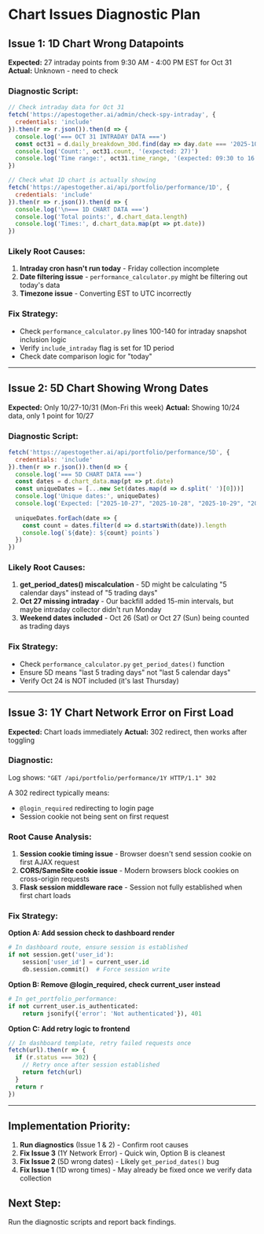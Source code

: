 # Chart Issues Diagnostic Plan

## Issue 1: 1D Chart Wrong Datapoints
**Expected:** 27 intraday points from 9:30 AM - 4:00 PM EST for Oct 31
**Actual:** Unknown - need to check

### Diagnostic Script:
```javascript
// Check intraday data for Oct 31
fetch('https://apestogether.ai/admin/check-spy-intraday', {
  credentials: 'include'
}).then(r => r.json()).then(d => {
  console.log('=== OCT 31 INTRADAY DATA ===')
  const oct31 = d.daily_breakdown_30d.find(day => day.date === '2025-10-31')
  console.log('Count:', oct31.count, '(expected: 27)')
  console.log('Time range:', oct31.time_range, '(expected: 09:30 to 16:00)')
})

// Check what 1D chart is actually showing
fetch('https://apestogether.ai/api/portfolio/performance/1D', {
  credentials: 'include'
}).then(r => r.json()).then(d => {
  console.log('\n=== 1D CHART DATA ===')
  console.log('Total points:', d.chart_data.length)
  console.log('Times:', d.chart_data.map(pt => pt.date))
})
```

### Likely Root Causes:
1. **Intraday cron hasn't run today** - Friday collection incomplete
2. **Date filtering issue** - `performance_calculator.py` might be filtering out today's data
3. **Timezone issue** - Converting EST to UTC incorrectly

### Fix Strategy:
- Check `performance_calculator.py` lines 100-140 for intraday snapshot inclusion logic
- Verify `include_intraday` flag is set for 1D period
- Check date comparison logic for "today"

---

## Issue 2: 5D Chart Showing Wrong Dates
**Expected:** Only 10/27-10/31 (Mon-Fri this week)
**Actual:** Showing 10/24 data, only 1 point for 10/27

### Diagnostic Script:
```javascript
fetch('https://apestogether.ai/api/portfolio/performance/5D', {
  credentials: 'include'
}).then(r => r.json()).then(d => {
  console.log('=== 5D CHART DATA ===')
  const dates = d.chart_data.map(pt => pt.date)
  const uniqueDates = [...new Set(dates.map(d => d.split(' ')[0]))]
  console.log('Unique dates:', uniqueDates)
  console.log('Expected: ["2025-10-27", "2025-10-28", "2025-10-29", "2025-10-30", "2025-10-31"]')
  
  uniqueDates.forEach(date => {
    const count = dates.filter(d => d.startsWith(date)).length
    console.log(`${date}: ${count} points`)
  })
})
```

### Likely Root Causes:
1. **get_period_dates() miscalculation** - 5D might be calculating "5 calendar days" instead of "5 trading days"
2. **Oct 27 missing intraday** - Our backfill added 15-min intervals, but maybe intraday collector didn't run Monday
3. **Weekend dates included** - Oct 26 (Sat) or Oct 27 (Sun) being counted as trading days

### Fix Strategy:
- Check `performance_calculator.py` `get_period_dates()` function
- Ensure 5D means "last 5 trading days" not "last 5 calendar days"
- Verify Oct 24 is NOT included (it's last Thursday)

---

## Issue 3: 1Y Chart Network Error on First Load
**Expected:** Chart loads immediately
**Actual:** 302 redirect, then works after toggling

### Diagnostic:
Log shows: `"GET /api/portfolio/performance/1Y HTTP/1.1" 302`

A 302 redirect typically means:
- `@login_required` redirecting to login page
- Session cookie not being sent on first request

### Root Cause Analysis:
1. **Session cookie timing issue** - Browser doesn't send session cookie on first AJAX request
2. **CORS/SameSite cookie issue** - Modern browsers block cookies on cross-origin requests
3. **Flask session middleware race** - Session not fully established when first chart loads

### Fix Strategy:
**Option A: Add session check to dashboard render**
```python
# In dashboard route, ensure session is established
if not session.get('user_id'):
    session['user_id'] = current_user.id
    db.session.commit()  # Force session write
```

**Option B: Remove @login_required, check current_user instead**
```python
# In get_portfolio_performance:
if not current_user.is_authenticated:
    return jsonify({'error': 'Not authenticated'}), 401
```

**Option C: Add retry logic to frontend**
```javascript
// In dashboard template, retry failed requests once
fetch(url).then(r => {
  if (r.status === 302) {
    // Retry once after session established
    return fetch(url)
  }
  return r
})
```

---

## Implementation Priority:

1. **Run diagnostics** (Issue 1 & 2) - Confirm root causes
2. **Fix Issue 3** (1Y Network Error) - Quick win, Option B is cleanest
3. **Fix Issue 2** (5D wrong dates) - Likely `get_period_dates()` bug
4. **Fix Issue 1** (1D wrong times) - May already be fixed once we verify data collection

## Next Step:
Run the diagnostic scripts and report back findings.
